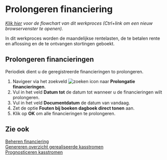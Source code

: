 # Prolongeren financiering

*[Klik hier](https://cegeka-dsabestpracticeprocessen.mavimcloud.com//Portal/code?id=6i2&view=Chart&maximize=true) voor de flowchart van dit werkproces (Ctrl+link om een nieuw browservenster te openen).*

In dit werkproces worden de maandelijkse rentelasten, de te betalen rente en aflossing en de te ontvangen stortingen geboekt.

## Prolongeren financieringen
Periodiek dient u de geregistreerde financieringen to prolongeren. 

1. Navigeer via het zoekveld ![zoeken icon](/assets/images/zoeken.png "zoeken icon") naar **Prolongatie financieringen**.
2. Vul in het veld **Datum tot** de datum tot wanneer u de financieringen wilt prolongeren. 
3. Vul in het veld **Documentdatum** de datum van vandaag. 
4. Zet de optie **Fouten bij boeken dagboek direct tonen** aan. 
5. Klik op **OK** om alle financieringen te prolongeren.

## Zie ook

[Beheren financiering](../beheren-financiering/)  
[Genereren overzicht gerealiseerde kasstromen](../genereren-overzicht-gerealiseerde-kasstromen/)  
[Prognosticeren kasstromen](../prognosticeren-kasstromen/)
